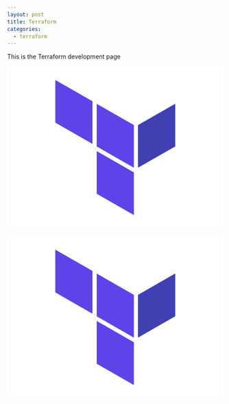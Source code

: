 ```yaml
---
layout: post
title: Terraform
categories:
  - terraform
---
```


This is the Terraform development page

![Terraform](/images/terraform.png)

![Terraform](./images/terraform.png)
